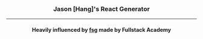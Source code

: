 <h3 align="center">Jason [Hang]'s React Generator</h3>

---

<h4 align="center">Heavily influenced by <a href="https://github.com/FullstackAcademy/fsg">fsg</a> made by Fullstack Academy
